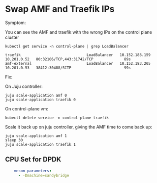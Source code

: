 # Swap AMF and Traefik IPs

Symptom:

You can see the AMF and traefik with the wrong IPs on the control plane cluster

`kubectl get service -n control-plane | grep LoadBalancer`
```
traefik                              LoadBalancer   10.152.183.159   10.201.0.52   80:32106/TCP,443:31742/TCP              89s
amf-external                         LoadBalancer   10.152.183.205   10.201.0.53   38412:30488/SCTP                        99s
```

Fix:

On Juju controller:
```
juju scale-application amf 0
juju scale-application traefik 0
```

On control-plane vm:
```
kubectl delete service -n control-plane traefik
```

Scale it back up on juju controller, giving the AMF time to come back up:
```
juju scale-application amf 1
sleep 30
juju scale-application traefik 1
```

## CPU Set for DPDK

```yaml
    meson-parameters:
      - -Dmachine=sandybridge
```